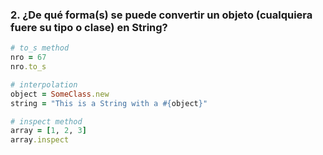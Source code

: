 ### 2. ¿De qué forma(s) se puede convertir un objeto (cualquiera fuere su tipo o clase) en String?

```ruby
# to_s method
nro = 67
nro.to_s

# interpolation
object = SomeClass.new
string = "This is a String with a #{object}"

# inspect method
array = [1, 2, 3]
array.inspect
```